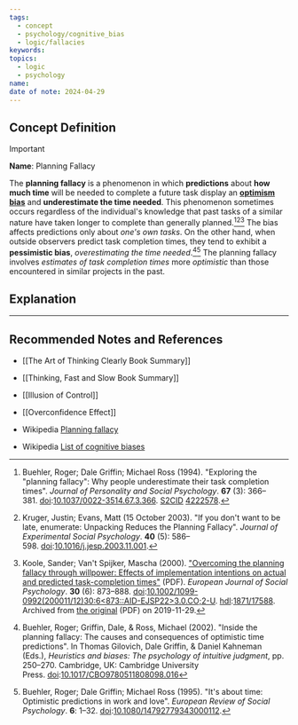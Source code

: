 ```yaml
---
tags:
  - concept
  - psychology/cognitive_bias
  - logic/fallacies
keywords: 
topics:
  - logic
  - psychology
name: 
date of note: 2024-04-29
---
```


## Concept Definition

>[!important]
>**Name**:  Planning Fallacy
>
>The **planning fallacy** is a phenomenon in which **predictions** about **how much time** will be needed to complete a future task display an [**optimism bias**](https://en.wikipedia.org/wiki/Optimism_bias "Optimism bias") and **underestimate the time needed**. This phenomenon sometimes occurs regardless of the individual's knowledge that past tasks of a similar nature have taken longer to complete than generally planned.[^1][^2][^3] The bias affects predictions only about *one's own tasks*. On the other hand, when outside observers predict task completion times, they tend to exhibit a **pessimistic bias**, *overestimating the time needed*.[^4][^5] The planning fallacy involves *estimates of task completion times* more *optimistic* than those encountered in similar projects in the past.



## Explanation





-----------
##  Recommended Notes and References

- [[The Art of Thinking Clearly Book Summary]]
- [[Thinking, Fast and Slow Book Summary]]

- [[Illusion of Control]]
- [[Overconfidence Effect]]

- Wikipedia [Planning fallacy](https://en.wikipedia.org/wiki/Planning_fallacy)
- Wikipedia [List of cognitive biases](https://en.wikipedia.org/wiki/List_of_cognitive_biases)

[^1]: Buehler, Roger; Dale Griffin; Michael Ross (1994). "Exploring the "planning fallacy": Why people underestimate their task completion times". _Journal of Personality and Social Psychology_. **67** (3): 366–381. [doi](https://en.wikipedia.org/wiki/Doi_(identifier) "Doi (identifier)"):[10.1037/0022-3514.67.3.366](https://doi.org/10.1037%2F0022-3514.67.3.366). [S2CID](https://en.wikipedia.org/wiki/S2CID_(identifier) "S2CID (identifier)") [4222578](https://api.semanticscholar.org/CorpusID:4222578).

[^2]: Kruger, Justin; Evans, Matt (15 October 2003). "If you don't want to be late, enumerate: Unpacking Reduces the Planning Fallacy". _Journal of Experimental Social Psychology_. **40** (5): 586–598. [doi](https://en.wikipedia.org/wiki/Doi_(identifier) "Doi (identifier)"):[10.1016/j.jesp.2003.11.001](https://doi.org/10.1016%2Fj.jesp.2003.11.001).

[^3]: Koole, Sander; Van't Spijker, Mascha (2000). ["Overcoming the planning fallacy through willpower: Effects of implementation intentions on actual and predicted task-completion times"](https://web.archive.org/web/20191129203246/https://research.vu.nl/ws/portalfiles/portal/1681741/Koole+European+Journal+of+Social+Psychology+30+2000+u.pdf) (PDF). _European Journal of Social Psychology_. **30** (6): 873–888. [doi](https://en.wikipedia.org/wiki/Doi_(identifier) "Doi (identifier)"):[10.1002/1099-0992(200011/12)30:6<873::AID-EJSP22>3.0.CO;2-U](https://doi.org/10.1002%2F1099-0992%28200011%2F12%2930%3A6%3C873%3A%3AAID-EJSP22%3E3.0.CO%3B2-U). [hdl](https://en.wikipedia.org/wiki/Hdl_(identifier) "Hdl (identifier)"):[1871/17588](https://hdl.handle.net/1871%2F17588). Archived from [the original](https://research.vu.nl/ws/portalfiles/portal/1681741/Koole+European+Journal+of+Social+Psychology+30+2000+u.pdf) (PDF) on 2019-11-29.

[^4]: Buehler, Roger; Griffin, Dale, & Ross, Michael (2002). "Inside the planning fallacy: The causes and consequences of optimistic time predictions". In Thomas Gilovich, Dale Griffin, & Daniel Kahneman (Eds.), _Heuristics and biases: The psychology of intuitive judgment_, pp. 250–270. Cambridge, UK: Cambridge University Press. [doi](https://en.wikipedia.org/wiki/Doi_(identifier) "Doi (identifier)"):[10.1017/CBO9780511808098.016](https://doi.org/10.1017%2FCBO9780511808098.016)

[^5]: Buehler, Roger; Dale Griffin; Michael Ross (1995). "It's about time: Optimistic predictions in work and love". _European Review of Social Psychology_. **6**: 1–32. [doi](https://en.wikipedia.org/wiki/Doi_(identifier) "Doi (identifier)"):[10.1080/14792779343000112](https://doi.org/10.1080%2F14792779343000112).